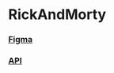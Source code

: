 # RickAndMorty

### [Figma](<https://www.figma.com/design/EJNHBVabzGfQKFg7CY2y4b/Rick-and-Morty-(Community)?node-id=135-10917&t=1DapZFD0WVMVkSrA-0>)

### [API](https://rickandmortyapi.com/documentation)
